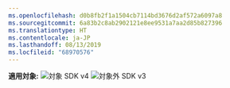 ```yaml
---
ms.openlocfilehash: d0b8fb2f1a1504cb7114bd3676d2af572a6097a8
ms.sourcegitcommit: 6a83b2c8ab2902121e8ee9531a7aa2d85b827396
ms.translationtype: HT
ms.contentlocale: ja-JP
ms.lasthandoff: 08/13/2019
ms.locfileid: "68970576"
---
```

<Token>**適用対象:** ![対象](../media/yes.png) SDK v4 ![対象外](../media/no.png) SDK v3 </Token>
